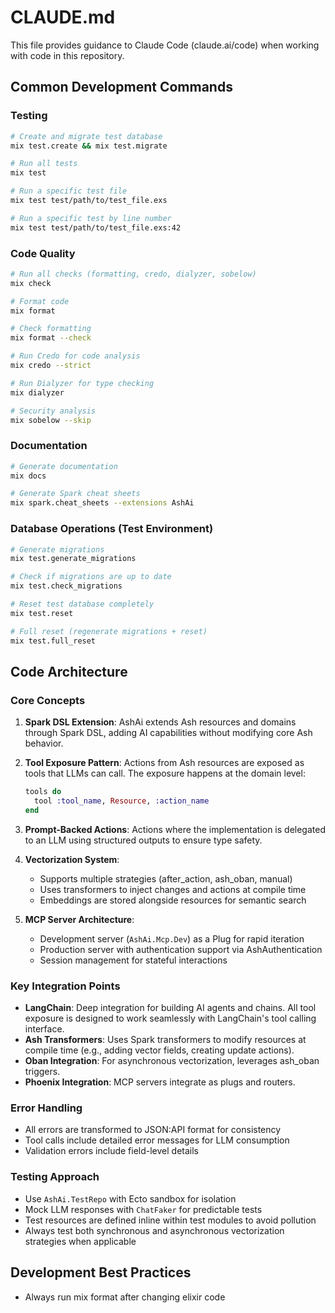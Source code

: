 # CLAUDE.md

This file provides guidance to Claude Code (claude.ai/code) when working with code in this repository.

## Common Development Commands

### Testing
```bash
# Create and migrate test database
mix test.create && mix test.migrate

# Run all tests
mix test

# Run a specific test file
mix test test/path/to/test_file.exs

# Run a specific test by line number
mix test test/path/to/test_file.exs:42
```

### Code Quality
```bash
# Run all checks (formatting, credo, dialyzer, sobelow)
mix check

# Format code
mix format

# Check formatting
mix format --check

# Run Credo for code analysis
mix credo --strict

# Run Dialyzer for type checking
mix dialyzer

# Security analysis
mix sobelow --skip
```

### Documentation
```bash
# Generate documentation
mix docs

# Generate Spark cheat sheets
mix spark.cheat_sheets --extensions AshAi
```

### Database Operations (Test Environment)
```bash
# Generate migrations
mix test.generate_migrations

# Check if migrations are up to date
mix test.check_migrations

# Reset test database completely
mix test.reset

# Full reset (regenerate migrations + reset)
mix test.full_reset
```

## Code Architecture

### Core Concepts

1. **Spark DSL Extension**: AshAi extends Ash resources and domains through Spark DSL, adding AI capabilities without modifying core Ash behavior.

2. **Tool Exposure Pattern**: Actions from Ash resources are exposed as tools that LLMs can call. The exposure happens at the domain level:
   ```elixir
   tools do
     tool :tool_name, Resource, :action_name
   end
   ```

3. **Prompt-Backed Actions**: Actions where the implementation is delegated to an LLM using structured outputs to ensure type safety.

4. **Vectorization System**: 
   - Supports multiple strategies (after_action, ash_oban, manual)
   - Uses transformers to inject changes and actions at compile time
   - Embeddings are stored alongside resources for semantic search

5. **MCP Server Architecture**:
   - Development server (`AshAi.Mcp.Dev`) as a Plug for rapid iteration
   - Production server with authentication support via AshAuthentication
   - Session management for stateful interactions

### Key Integration Points

- **LangChain**: Deep integration for building AI agents and chains. All tool exposure is designed to work seamlessly with LangChain's tool calling interface.
- **Ash Transformers**: Uses Spark transformers to modify resources at compile time (e.g., adding vector fields, creating update actions).
- **Oban Integration**: For asynchronous vectorization, leverages ash_oban triggers.
- **Phoenix Integration**: MCP servers integrate as plugs and routers.

### Error Handling

- All errors are transformed to JSON:API format for consistency
- Tool calls include detailed error messages for LLM consumption
- Validation errors include field-level details

### Testing Approach

- Use `AshAi.TestRepo` with Ecto sandbox for isolation
- Mock LLM responses with `ChatFaker` for predictable tests
- Test resources are defined inline within test modules to avoid pollution
- Always test both synchronous and asynchronous vectorization strategies when applicable

## Development Best Practices

- Always run mix format after changing elixir code
